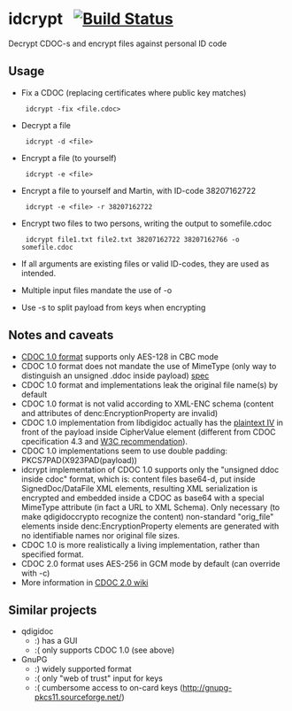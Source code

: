 # idcrypt &nbsp; [![Build Status](https://travis-ci.org/martinpaljak/idcrypt.svg?branch=master)](https://travis-ci.org/martinpaljak/idcrypt)
Decrypt CDOC-s and encrypt files against personal ID code

## Usage
 * Fix a CDOC (replacing certificates where public key matches)

        idcrypt -fix <file.cdoc>

 * Decrypt a file

        idcrypt -d <file>

 * Encrypt a file (to yourself)

        idcrypt -e <file>

 * Encrypt a file to yourself and Martin, with ID-code 38207162722
 
        idcrypt -e <file> -r 38207162722

 * Encrypt two files to two persons, writing the output to somefile.cdoc

        idcrypt file1.txt file2.txt 38207162722 38207162766 -o somefile.cdoc
 
 * If all arguments are existing files or valid ID-codes, they are used as intended.
 * Multiple input files mandate the use of -o
 * Use -s to split payload from keys when encrypting

## Notes and caveats
 * [CDOC 1.0 format](http://id.ee/public/SK-CDOC-1.0-20120625_EN.pdf) supports only AES-128 in CBC mode
 * CDOC 1.0 format does not mandate the use of MimeType (only way to distinguish an unsigned .ddoc inside payload) [spec](https://www.w3.org/TR/2002/REC-xmlenc-core-20021210/Overview.html#sec-EncryptedType)
 * CDOC 1.0 format and implementations leak the original file name(s) by default
 * CDOC 1.0 format is not valid according to XML-ENC schema (content and attributes of denc:EncryptionProperty are invalid)
 * CDOC 1.0 implementation from libdigidoc actually has the [plaintext IV](https://i.stack.imgur.com/LFHlH.png) in front of the payload inside CipherValue element (different from CDOC cpecification 4.3 and [W3C recommendation](https://www.w3.org/TR/2002/REC-xmlenc-core-20021210/Overview.html#sec-Nonce)).
 * CDOC 1.0 implementations seem to use double padding: PKCS7PAD(X923PAD(payload))
 * idcrypt implementation of CDOC 1.0 supports only the "unsigned ddoc inside cdoc" format, which is: content files base64-d, put inside SignedDoc/DataFile XML elements, resulting XML serialization is encrypted and embedded inside a CDOC as base64 with a special MimeType attribute (in fact a URL to XML Schema). Only necessary (to make qdigidoccrypto recognize the content) non-standard "orig_file" elements inside denc:EncryptionProperty elements are generated with no identifiable names nor original file sizes.
 * CDOC 1.0 is more realistically a living implementation, rather than specified format.
 * CDOC 2.0 format uses AES-256 in GCM mode by default (can override with -c)
  * More information in [CDOC 2.0 wiki](https://github.com/martinpaljak/idcrypt/wiki/CDOC-2.0)  

## Similar projects
 * qdigidoc
   * :) has a GUI  
   * :( only supports CDOC 1.0 (see above)
 * GnuPG
   * :) widely supported format
   * :( only "web of trust" input for keys
   * :( cumbersome access to on-card keys (http://gnupg-pkcs11.sourceforge.net/)
